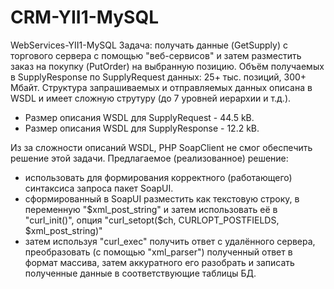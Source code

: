# CRM-YII1-MySQL
WebServices-YII1-MySQL
Задача: получать данные (GetSupply) с торгового сервера с помощью "веб-сервисов" и затем разместить заказ на покупку (PutOrder) на выбранную позицию.
Объём получаемых в SupplyResponse по SupplyRequest данных: 25+ тыс. позиций, 300+ Мбайт.
Структура запрашиваемых и отправляемых данных описана в WSDL и имеет сложную струтуру (до 7 уровней иерархии и т.д.). 
- Размер описания WSDL для SupplyRequest - 44.5 kB.
- Размер описания WSDL для SupplyResponse - 12.2 kB.

Из за сложности описаний WSDL, PHP SoapClient не смог обеспечить решение этой задачи.
Предлагаемое (реализованное) решение:
- использовать для формирования корректного (работающего) синтаксиса запроса пакет SoapUI.
- сформированный в SoapUI разместить как текстовую строку, в переменную "$xml_post_string" и затем использовать её в "curl_init()", опция "curl_setopt($ch, CURLOPT_POSTFIELDS, $xml_post_string)" 
- затем используя "curl_exec" получить ответ с удалённого сервера, преобразовать (с помощью "xml_parser") полученный ответ в формат массива, затем аккуратного его разобрать и записать полученные данные в соответствующие таблицы БД.
 
